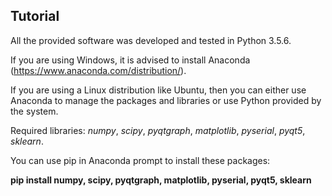 ## Tutorial

All the provided software was developed and tested in Python 3.5.6.

If you are using Windows, it is advised to install Anaconda (https://www.anaconda.com/distribution/).

If you are using a Linux distribution like Ubuntu, then you can either use Anaconda to manage the
packages and libraries or use Python provided by the system.

Required libraries: _numpy_, _scipy_, _pyqtgraph_, _matplotlib_, _pyserial_, _pyqt5_, _sklearn_.

You can use pip in Anaconda prompt to install these packages:

**pip install numpy, scipy, pyqtgraph, matplotlib, pyserial, pyqt5, sklearn**
